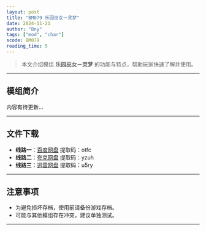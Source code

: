 ```yaml
---
layout: post
title: "BM079 乐园巫女－灵梦"
date: 2024-11-21
author: "Bny"
tags: ["mod", "char"]
scode: BM079
reading_time: 5
---
```


> 本文介绍模组 **乐园巫女－灵梦** 的功能与特点，帮助玩家快速了解并使用。

---

## 模组简介

内容有待更新...

---


## 文件下载
- **线路一**：[百度网盘](https://pan.baidu.com/s/1y5egOF4ReVbPLz1dkAJRaQ?pwd=otfc)  提取码：otfc  
- **线路二**：[夸克网盘](https://pan.quark.cn/s/ca9d79b91418?pwd=yzuh)  提取码：yzuh  
- **线路三**：[迅雷网盘](https://pan.xunlei.com/s/VOCCbcBMIL7qD5IUvE-GKn0GA1?pwd=u5ry)  提取码：u5ry  

---

## 注意事项
- 为避免损坏存档，使用前请备份游戏存档。
- 可能与其他模组存在冲突，建议单独测试。

---

